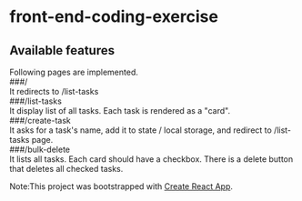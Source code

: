 # front-end-coding-exercise

## Available features
Following pages are implemented.<br/>
###/<br/>
It redirects to /list-tasks<br/>
###/list-tasks<br/>
It display list of all tasks. Each task is rendered as a "card".<br/>
###/create-task<br/>
It asks for a task's name, add it to state / local storage, and redirect to /list-tasks page.<br/>
###/bulk-delete<br/>
It lists all tasks. Each card should have a checkbox. There is a delete button that deletes all checked tasks.<br/>

Note:This project was bootstrapped with [Create React App](https://github.com/facebook/create-react-app).
